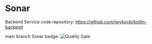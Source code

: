 # Sonar

Backend Service code repository: https://github.com/jwykocki/kotlin-backend

main branch Sonar badge: ![Quality Gate](https://sonarcloud.io/api/project_badges/measure?project=jwykocki_kotlin-backend&metric=alert_status&branch=main)
